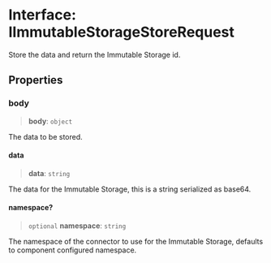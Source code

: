 # Interface: IImmutableStorageStoreRequest

Store the data and return the Immutable Storage id.

## Properties

### body

> **body**: `object`

The data to be stored.

#### data

> **data**: `string`

The data for the Immutable Storage, this is a string serialized as base64.

#### namespace?

> `optional` **namespace**: `string`

The namespace of the connector to use for the Immutable Storage, defaults to component configured namespace.
